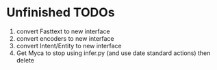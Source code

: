 # Unfinished TODOs

1. convert Fasttext to new interface
2. convert encoders to new interface
3. convert Intent/Entity to new interface
4. Get Myca to stop using infer.py (and use date standard actions) then delete
